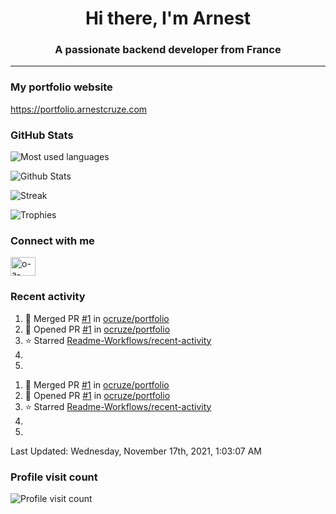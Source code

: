 <h1 align="center">Hi there, I'm Arnest</h1>
<h3 align="center">A passionate backend developer from France</h3>

---

### My portfolio website

https://portfolio.arnestcruze.com

### GitHub Stats

![Most used languages](https://github-readme-stats.vercel.app/api/top-langs/?username=ocruze&langs_count=10&layout=compact&hide=tsql)

![Github Stats](https://github-readme-stats.vercel.app/api?username=ocruze&count_private=true&show_icons=true&title_color=fff&text_color=fff&bg_color=30,36d1dc,904e95)

![Streak](https://github-readme-streak-stats.herokuapp.com/?user=ocruze&)

![Trophies](https://github-profile-trophy.vercel.app/?username=ocruze)

### Connect with me

<p align="left">
<a href="https://linkedin.com/in/o-a-cruze" target="blank"><img align="center" src="https://raw.githubusercontent.com/rahuldkjain/github-profile-readme-generator/master/src/images/icons/Social/linked-in-alt.svg" alt="o-a-cruze" height="30" width="40" /></a>
</p>

### Recent activity

<!--RECENT_ACTIVITY:start-->
1. 🎉 Merged PR [#1](https://github.com/ocruze/portfolio/pull/1) in [ocruze/portfolio](https://github.com/ocruze/portfolio)
2. 💪 Opened PR [#1](https://github.com/ocruze/portfolio/pull/1) in [ocruze/portfolio](https://github.com/ocruze/portfolio)
3. ⭐ Starred [Readme-Workflows/recent-activity](https://github.com/Readme-Workflows/recent-activity)
4. 
5. 
<!--RECENT_ACTIVITY:end-->

1. 🎉 Merged PR [#1](https://github.com/ocruze/portfolio/pull/1) in [ocruze/portfolio](https://github.com/ocruze/portfolio)
2. 💪 Opened PR [#1](https://github.com/ocruze/portfolio/pull/1) in [ocruze/portfolio](https://github.com/ocruze/portfolio)
3. ⭐ Starred [Readme-Workflows/recent-activity](https://github.com/Readme-Workflows/recent-activity)
4.
5. <!--RECENT_ACTIVITY:end-->

<!--RECENT_ACTIVITY:last_update-->
Last Updated: Wednesday, November 17th, 2021, 1:03:07 AM
<!--RECENT_ACTIVITY:last_update_end-->

### Profile visit count

![Profile visit count](https://profile-counter.glitch.me/ocruze/count.svg)

